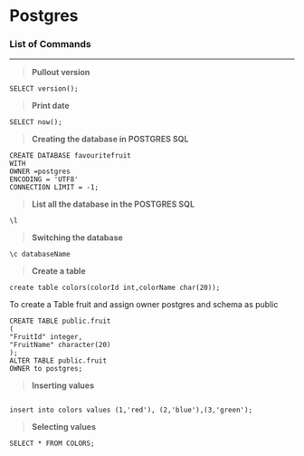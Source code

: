 
# Postgres

### List of Commands
***
>**Pullout version**
```
SELECT version();
```
>**Print date**
```
SELECT now();
```
>**Creating the database in POSTGRES SQL**
```
CREATE DATABASE favouritefruit
WITH 
OWNER =postgres
ENCODING = 'UTF8'
CONNECTION LIMIT = -1;

```
>**List all the database in the POSTGRES SQL**
```
\l
```
>**Switching the database** 
```
\c databaseName
```
>**Create a table** 
```
create table colors(colorId int,colorName char(20));
```
To create a Table fruit and assign owner postgres and schema as public
```
CREATE TABLE public.fruit
(
"FruitId" integer,
"FruitName" character(20)
);
ALTER TABLE public.fruit
OWNER to postgres;
```
>**Inserting values**
```

insert into colors values (1,'red'), (2,'blue'),(3,'green');
```
>**Selecting values**
```
SELECT * FROM COLORS;
```
